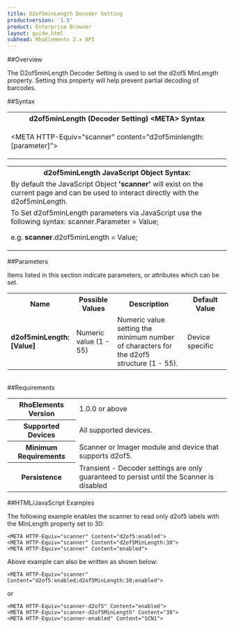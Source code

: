 ```yaml
---
title: D2of5minLength Decoder Setting
productversion: '1.5'
product: Enterprise Browser
layout: guide.html
subhead: RhoElements 2.x API
---
```


##Overview

The D2of5minLength Decoder Setting is used to set the d2of5 MinLength property. Setting this property will help prevent partial decoding of barcodes.

##Syntax

<table class="re-table"><tr><th class="tableHeading">d2of5minLength (Decoder Setting) &lt;META&gt; Syntax
</th></tr><tr><td class="clsSyntaxCells clsOddRow"><p>&lt;META HTTP-Equiv="scanner" content="d2of5minlength:[parameter]"&gt;</p></td></tr></table>
<table class="re-table"><tr><th class="tableHeading">d2of5minLength JavaScript Object Syntax:</th></tr><tr><td class="clsSyntaxCells clsOddRow">
By default the JavaScript Object <b>'scanner'</b> will exist on the current page and can be used to interact directly with the d2of5minLength.
</td></tr><tr><td class="clsSyntaxCells clsEvenRow">
To Set d2of5minLength parameters via JavaScript use the following syntax: scanner.Parameter = Value;
<P />e.g. <b>scanner</b>.d2of5minLength = Value;
</td></tr></table>

##Parameters


Items listed in this section indicate parameters, or attributes which can be set.
<table class="re-table"><col width="20%" /><col width="20%" /><col width="38%" /><col width="22%" /><tr><th class="tableHeading">Name</th><th class="tableHeading">Possible Values</th><th class="tableHeading">Description</th><th class="tableHeading">Default Value</th></tr><tr><td class="clsSyntaxCells clsOddRow"><b>d2of5minLength:[Value]
</b></td><td class="clsSyntaxCells clsOddRow">Numeric value (1 - 55)</td><td class="clsSyntaxCells clsOddRow">Numeric value setting the minimum number of characters for the d2of5 structure (1 - 55).</td><td class="clsSyntaxCells clsOddRow">Device specific</td></tr></table>
<table class="re-table"><col width="78%" /><col width="8%" /><col width="1%" /><col width="5%" /><col width="1%" /><col width="5%" /><col width="2%" /></table>





##Requirements

<table class="re-table"><tr><th class="tableHeading">RhoElements Version</th><td class="clsSyntaxCell clsEvenRow">1.0.0 or above
</td></tr><tr><th class="tableHeading">Supported Devices</th><td class="clsSyntaxCell clsOddRow">All supported devices.</td></tr><tr><th class="tableHeading">Minimum Requirements</th><td class="clsSyntaxCell clsOddRow">Scanner or Imager module and device that supports d2of5.</td></tr><tr><th class="tableHeading">Persistence</th><td class="clsSyntaxCell clsEvenRow">Transient - Decoder settings are only guaranteed to persist until the Scanner is disabled</td></tr></table>


##HTML/JavaScript Examples

The following example enables the scanner to read only d2of5 labels with the MinLength property set to 30:

	<META HTTP-Equiv="scanner" Content="d2of5:enabled">
	<META HTTP-Equiv="scanner" Content="d2of5MinLength:30">
	<META HTTP-Equiv="scanner" Content="enabled">
	
Above example can also be written as shown below:

	<META HTTP-Equiv="scanner" Content="d2of5:enabled;d2of5MinLength:30;enabled">
	
or

	<META HTTP-Equiv="scanner-d2of5" Content="enabled">
	<META HTTP-Equiv="scanner-d2of5MinLength" Content="30">
	<META HTTP-Equiv="scanner-enabled" Content="SCN1">
	





